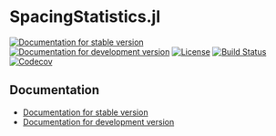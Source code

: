 # SpacingStatistics.jl

[![Documentation for stable version](https://img.shields.io/badge/docs-stable-blue.svg)](https://bat.github.io/SpacingStatistics.jl/stable)
[![Documentation for development version](https://img.shields.io/badge/docs-dev-blue.svg)](https://bat.github.io/SpacingStatistics.jl/dev)
[![License](http://img.shields.io/badge/license-MIT-brightgreen.svg?style=flat)](LICENSE.md)
[![Build Status](https://github.com/bat/SpacingStatistics.jl/workflows/CI/badge.svg?branch=master)](https://github.com/bat/SpacingStatistics.jl/actions?query=workflow%3ACI)
[![Codecov](https://codecov.io/gh/bat/SpacingStatistics.jl/branch/master/graph/badge.svg)](https://codecov.io/gh/bat/SpacingStatistics.jl)


## Documentation

* [Documentation for stable version](https://bat.github.io/SpacingStatistics.jl/stable)
* [Documentation for development version](https://bat.github.io/SpacingStatistics.jl/dev)
